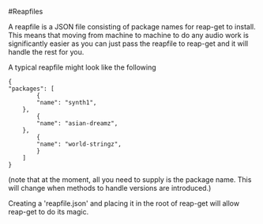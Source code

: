 
#Reapfiles

A reapfile is a JSON file consisting of package names for reap-get to install.
This means that moving from machine to machine to do any audio work is significantly easier
as you can just pass the reapfile to reap-get and it will handle the rest for you.

A typical reapfile might look like the following

    {
    "packages": [
            {
            "name": "synth1",
        },
            {
            "name": "asian-dreamz",
        },
            {
            "name": "world-stringz",
            }
        ]
    }

(note that at the moment, all you need to supply is the package name.
This will change when methods to handle versions are introduced.)

Creating a 'reapfile.json' and placing it in the root of reap-get will allow reap-get to do
its magic.

